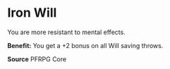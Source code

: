 ﻿---
cssclass: [feats]

---
# Iron Will

You are more resistant to mental effects.

**Benefit:** You get a +2 bonus on all Will saving throws.

**Source** PFRPG Core